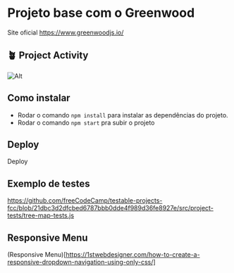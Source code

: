 # Projeto base com o Greenwood
Site oficial https://www.greenwoodjs.io/

## 🪴 Project Activity
![Alt](https://repobeats.axiom.co/api/embed/96a55879bbc8b9730d1985f6e2895a8c9f09286b.svg "Repobeats analytics image")

## Como instalar
- Rodar o comando `npm install` para instalar as dependências do projeto.
- Rodar o comando `npm start` pra subir o projeto

## Deploy
Deploy

## Exemplo de testes
https://github.com/freeCodeCamp/testable-projects-fcc/blob/21dbc3d2dfcbed6787bbb0dde4f989d36fe8927e/src/project-tests/tree-map-tests.js

## Responsive Menu
(Responsive Menu)[https://1stwebdesigner.com/how-to-create-a-responsive-dropdown-navigation-using-only-css/]

